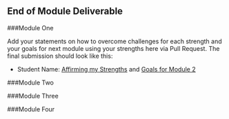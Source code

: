 ## End of Module Deliverable

###Module One

Add your statements on how to overcome challenges for each strength and your goals for next module using your strengths here via Pull Request. The final submission should look like this:

* Student Name: [Affirming my Strengths](https://gist.github.com/username/link-to-my-worksheet) and [Goals for Module 2](https://gist.github.com/username/link-to-my-gist)

###Module Two

###Module Three

###Module Four
